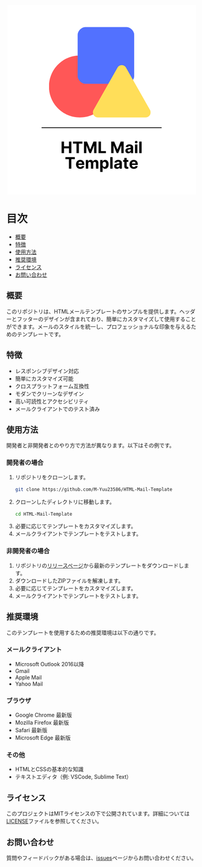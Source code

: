 <p align="center">
    <img src="/img/Mail.png" alt="HTML Template icon">
</p>

# 目次
- [概要](#概要)
- [特徴](#特徴)
- [使用方法](#使用方法)
- [推奨環境](#推奨環境)
- [ライセンス](#ライセンス)
- [お問い合わせ](#お問い合わせ)

## 概要
このリポジトリは、HTMLメールテンプレートのサンプルを提供します。ヘッダーとフッターのデザインが含まれており、簡単にカスタマイズして使用することができます。メールのスタイルを統一し、プロフェッショナルな印象を与えるためのテンプレートです。

## 特徴
- レスポンシブデザイン対応
- 簡単にカスタマイズ可能
- クロスプラットフォーム互換性
- モダンでクリーンなデザイン
- 高い可読性とアクセシビリティ
- メールクライアントでのテスト済み

## 使用方法
開発者と非開発者とのやり方で方法が異なります。以下はその例です。
### 開発者の場合

1. リポジトリをクローンします。
    ```bash
    git clone https://github.com/M-Yuu23586/HTML-Mail-Template
    ```
2. クローンしたディレクトリに移動します。
    ```bash
    cd HTML-Mail-Template
    ```
3. 必要に応じてテンプレートをカスタマイズします。
4. メールクライアントでテンプレートをテストします。

### 非開発者の場合

1. リポジトリの[リリースページ](https://github.com/M-Yuu23586/HTML-Mail-Template/releases)から最新のテンプレートをダウンロードします。
2. ダウンロードしたZIPファイルを解凍します。
3. 必要に応じてテンプレートをカスタマイズします。
4. メールクライアントでテンプレートをテストします。
## 推奨環境
このテンプレートを使用するための推奨環境は以下の通りです。

### メールクライアント
- Microsoft Outlook 2016以降
- Gmail
- Apple Mail
- Yahoo Mail

### ブラウザ
- Google Chrome 最新版
- Mozilla Firefox 最新版
- Safari 最新版
- Microsoft Edge 最新版

### その他
- HTMLとCSSの基本的な知識
- テキストエディタ（例: VSCode, Sublime Text）

## ライセンス
このプロジェクトはMITライセンスの下で公開されています。詳細については[LICENSE](LICENSE)ファイルを参照してください。

## お問い合わせ
質問やフィードバックがある場合は、[issues](https://github.com/M-Yuu23586/HTML-Mail-Template/issues)ページからお問い合わせください。